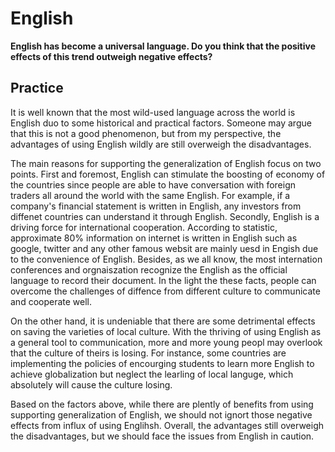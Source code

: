 # English

**English has become a universal language. Do you think that the positive effects of this trend outweigh negative effects?**

## Practice

It is well known that the most wild-used language across the world is English duo to some historical and practical factors. Someone may argue that this is not a good phenomenon, but from my perspective, the advantages of using English wildly are still overweigh the disadvantages.

The main reasons for supporting the generalization of English focus on two points. First and foremost, English can stimulate the boosting of economy of the countries since people are able to have conversation with foreign traders all around the world with the same English. For example, if a company's financial statement is written in English, any investors from diffenet countries can understand it through English. Secondly, English is a driving force for international cooperation. According to statistic, approximate 80% information on internet is written in English such as google, twitter and any other famous websit are mainly uesd in Engish due to the convenience of English. Besides, as we all know, the most internation conferences and orgnaiszation recognize the English as the official language to record their document. In the light the these facts, people can overcome the challenges of diffence from different culture to communicate and cooperate well.

On the other hand, it is undeniable that there are some detrimental effects on saving the varieties of local culture. With the thriving of using English as a general tool to communication, more and more young peopl may overlook that the culture of theirs is losing. For instance, some countries are implementing the policies of encourging students to learn more English to achieve globalization but neglect the learling of local languge, which absolutely will cause the culture losing.

Based on the factors above, while there are plently of benefits from using supporting generalization of English, we should not ignort those negative effects from influx of using Englihsh. Overall, the advantages still overweigh the disadvantages, but we should face the issues from English in caution.